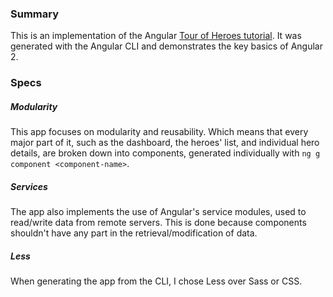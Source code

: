 ### Summary

This is an implementation of the Angular [Tour of Heroes tutorial](https://angular.io/tutorial).
It was generated with the Angular CLI and demonstrates the key basics of Angular 2.


### Specs

##### Modularity
This app focuses on modularity and reusability. Which means that every major part
of it, such as the dashboard, the heroes' list, and individual hero details, are
broken down into components, generated individually with ```ng g component <component-name>```.

##### Services
The app also implements the use of Angular's service modules, used to read/write
data from remote servers. This is done because components shouldn't have any part
in the retrieval/modification of data.

##### Less
When generating the app from the CLI, I chose Less over Sass or CSS.